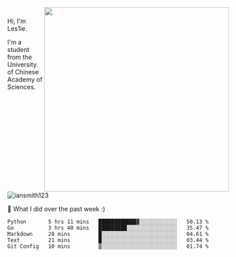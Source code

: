 <img align="right" src="https://github-readme-stats.vercel.app/api?username=iansmith123&show_icons=true&hide_border=true" width="420">

### 
Hi, I'm Les1ie. 

I'm a student from the University of Chinese Academy of Sciences.

<img src="https://komarev.com/ghpvc/?username=iansmith123" alt="iansmith123" />




🔭 What I did over the past week :)
<!--START_SECTION:waka-->
```text
Python       5 hrs 11 mins   ████████████▓░░░░░░░░░░░░   50.13 % 
Go           3 hrs 40 mins   █████████░░░░░░░░░░░░░░░░   35.47 % 
Markdown     28 mins         █░░░░░░░░░░░░░░░░░░░░░░░░   04.61 % 
Text         21 mins         █░░░░░░░░░░░░░░░░░░░░░░░░   03.44 % 
Git Config   10 mins         ▒░░░░░░░░░░░░░░░░░░░░░░░░   01.74 % 
```
<!--END_SECTION:waka-->


<!--
**IanSmith123/IanSmith123** is a ✨ _special_ ✨ repository because its `README.md` (this file) appears on your GitHub profile.
<img src="https://github.githubassets.com/images/spinners/octocat-spinner-64.gif">

Here are some ideas to get you started:

- 🔭 I’m currently working on ...
- 🌱 I’m currently learning ...
- 👯 I’m looking to collaborate on ...
- 🤔 I’m looking for help with ...
- 💬 Ask me about ...
- 📫 How to reach me: ...
- 😄 Pronouns: ...
- ⚡ Fun fact: ...
-->

